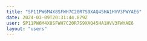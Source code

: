 ```yaml
---
title: "SP11PW6M4X8SFWH7C20R7S9XAQ45HA1HVV3FWYAE6"
date: 2024-03-09T20:31:44.879Z
user: SP11PW6M4X8SFWH7C20R7S9XAQ45HA1HVV3FWYAE6
layout: "users"
---
```

    